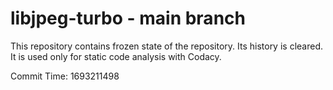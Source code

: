# libjpeg-turbo - main branch

This repository contains frozen state of the repository.
Its history is cleared. It is used only for static code
analysis with Codacy.

Commit Time: 1693211498